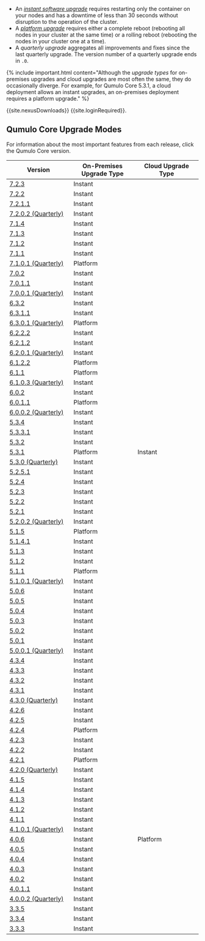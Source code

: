* An [_instant software upgrade_](performing-upgrades.html#instant-software-upgrade) requires restarting only the container on your nodes and has a downtime of less than 30 seconds without disruption to the operation of the cluster.
* A [_platform upgrade_](performing-upgrades.html#platform-upgrade) requires either a complete reboot (rebooting all nodes in your cluster at the same time) or a rolling reboot (rebooting the nodes in your cluster one at a time).
* A <em>quarterly upgrade</em> aggregates all improvements and fixes since the last quarterly upgrade. The version number of a quarterly upgrade ends in `.0`.

{% include important.html content="Although the _upgrade types_ for on-premises upgrades and cloud upgrades are most often the same, they do occasionally diverge. For example, for Qumulo Core 5.3.1, a cloud deployment allows an instant upgrades, an on-premises deployment requires a platform upgrade." %}

{{site.nexusDownloads}} {{site.loginRequired}}.

## Qumulo Core Upgrade Modes
For information about the most important features from each release, click the Qumulo Core version.
<table width="100%">
  <thead>
    <th width="33%">Version</th>
    <th width="33%">On-Premises Upgrade Type</th>
    <th width="33%">Cloud Upgrade Type</th>      
  </thead>
  <tbody>
    <tr>
      <td><a href="feature-log.html#qumulo-core-723">7.2.3</a></td>
      <td colspan="2" class="shared-upgrade-mode">Instant</td>
    </tr>
    <tr>
      <td><a href="feature-log.html#qumulo-core-722">7.2.2</a></td>
      <td colspan="2" class="shared-upgrade-mode">Instant</td>
    </tr>
    <tr>
      <td><a href="feature-log.html#qumulo-core-7211">7.2.1.1</a></td>
      <td colspan="2" class="shared-upgrade-mode">Instant</td>
    </tr>
    <tr>
      <td><a href="feature-log.html#qumulo-core-7202-quarterly">7.2.0.2 (Quarterly)</a></td>
      <td colspan="2" class="shared-upgrade-mode">Instant</td>
    </tr>
    <tr>
      <td><a href="feature-log.html#qumulo-core-714">7.1.4</a></td>
      <td colspan="2" class="shared-upgrade-mode">Instant</td>
    </tr>
    <tr>
      <td><a href="feature-log.html#qumulo-core-713">7.1.3</a></td>
      <td colspan="2" class="shared-upgrade-mode">Instant</td>
    </tr> 
    <tr>
      <td><a href="feature-log.html#qumulo-core-712">7.1.2</a></td>
      <td colspan="2" class="shared-upgrade-mode">Instant</td>
    </tr> 
    <tr>
      <td><a href="feature-log.html#qumulo-core-711">7.1.1</a></td>
      <td colspan="2" class="shared-upgrade-mode">Instant</td>
    </tr> 
    <tr>
      <td><a href="feature-log.html#qumulo-core-7101-quarterly">7.1.0.1 (Quarterly)</a></td>
      <td colspan="2" class="shared-upgrade-mode platform">Platform</td>
    </tr>
    <tr>
      <td><a href="feature-log.html#qumulo-core-702">7.0.2</a></td>
      <td colspan="2" class="shared-upgrade-mode">Instant</td>
    </tr> 
    <tr>
      <td><a href="feature-log.html#qumulo-core-7011">7.0.1.1</a></td>
      <td colspan="2" class="shared-upgrade-mode">Instant</td>
    </tr> 
    <tr>
      <td><a href="feature-log.html#qumulo-core-7001-quarterly">7.0.0.1 (Quarterly)</a></td>
      <td colspan="2" class="shared-upgrade-mode">Instant</td>
    </tr> 
    <tr>
      <td><a href="feature-log.html#qumulo-core-632">6.3.2</a></td>
      <td colspan="2" class="shared-upgrade-mode">Instant</td>
    </tr>    
    <tr>
      <td><a href="feature-log.html#qumulo-core-6311">6.3.1.1</a></td>
      <td colspan="2" class="shared-upgrade-mode">Instant</td>
    </tr>
    <tr>
      <td><a href="feature-log.html#qumulo-core-6301-quarterly">6.3.0.1 (Quarterly)</a></td>
      <td colspan="2" class="shared-upgrade-mode platform">Platform</td>
    </tr>
    <tr>
      <td><a href="feature-log.html#qumulo-core-6222">6.2.2.2</a></td>
      <td colspan="2" class="shared-upgrade-mode">Instant</td>
    </tr>
    <tr>
      <td><a href="feature-log.html#qumulo-core-6212">6.2.1.2</a></td>
      <td colspan="2" class="shared-upgrade-mode">Instant</td>
    </tr>
    <tr>
      <td><a href="feature-log.html#qumulo-core-6201-quarterly">6.2.0.1 (Quarterly)</a></td>
      <td colspan="2" class="shared-upgrade-mode">Instant</td>
    </tr>
    <tr>
      <td><a href="feature-log.html#qumulo-core-6122">6.1.2.2</a></td>
      <td colspan="2" class="shared-upgrade-mode platform">Platform</td>
    </tr>
    <tr>
      <td><a href="feature-log.html#qumulo-core-611">6.1.1</a></td>
      <td colspan="2" class="shared-upgrade-mode platform">Platform</td>
    </tr>
    <tr>
      <td><a href="feature-log.html#qumulo-core-6103-quarterly">6.1.0.3 (Quarterly)</a></td>
      <td colspan="2" class="shared-upgrade-mode">Instant</td>
    </tr>
    <tr>
      <td><a href="feature-log.html#qumulo-core-602">6.0.2</a></td>
      <td colspan="2" class="shared-upgrade-mode">Instant</td>   
    </tr>
    <tr>
      <td><a href="feature-log.html#qumulo-core-6011">6.0.1.1</a></td>
      <td colspan="2" class="shared-upgrade-mode platform">Platform</td>
    </tr>
    <tr>
      <td><a href="feature-log.html#qumulo-core-6002-quarterly">6.0.0.2 (Quarterly)</a></td>
      <td colspan="2" class="shared-upgrade-mode">Instant</td>
    </tr>
    <tr>
      <td><a href="feature-log.html#qumulo-core-534">5.3.4</a></td>
      <td colspan="2" class="shared-upgrade-mode">Instant</td>
    </tr>
    <tr>
      <td><a href="feature-log.html#qumulo-core-5331">5.3.3.1</a></td>
      <td colspan="2" class="shared-upgrade-mode">Instant</td>
    </tr>
    <tr>
      <td><a href="feature-log.html#qumulo-core-532">5.3.2</a></td>
      <td colspan="2" class="shared-upgrade-mode">Instant</td>
    </tr>
    <tr>
      <td><a href="feature-log.html#qumulo-core-531">5.3.1</a></td>
      <td class="platform">Platform</td>
      <td class="instant">Instant</td>    
    </tr>    
    <tr>
      <td><a href="feature-log.html#qumulo-core-530-quarterly">5.3.0 (Quarterly)</a></td>
      <td colspan="2" class="shared-upgrade-mode">Instant</td>
    </tr>
    <tr>
      <td><a href="feature-log.html#qumulo-core-5251">5.2.5.1</a></td>
      <td colspan="2" class="shared-upgrade-mode">Instant</td>
    </tr>
    <tr>
      <td><a href="feature-log.html#qumulo-core-524">5.2.4</a></td>
      <td colspan="2" class="shared-upgrade-mode">Instant</td>
    </tr>
    <tr>
      <td><a href="feature-log.html#qumulo-core-523">5.2.3</a></td>
      <td colspan="2" class="shared-upgrade-mode">Instant</td>
    </tr>
    <tr>
      <td><a href="feature-log.html#qumulo-core-522">5.2.2</a></td>
      <td colspan="2" class="shared-upgrade-mode">Instant</td>
    </tr>
    <tr>
      <td><a href="feature-log.html#qumulo-core-521">5.2.1</a></td>
      <td colspan="2" class="shared-upgrade-mode">Instant</td>
    </tr>
    <tr>
      <td><a href="feature-log.html#qumulo-core-5202-quarterly">5.2.0.2 (Quarterly)</a></td>
      <td colspan="2" class="shared-upgrade-mode">Instant</td>
    </tr>
    <tr>
      <td><a href="feature-log.html#qumulo-core-515">5.1.5</a></td>
      <td colspan="2" class="shared-upgrade-mode platform">Platform</td>
    </tr>
    <tr>
      <td><a href="feature-log.html#qumulo-core-5141">5.1.4.1</a></td>
      <td colspan="2" class="shared-upgrade-mode">Instant</td>
    </tr>
    <tr>
      <td><a href="feature-log.html#qumulo-core-513">5.1.3</a></td>
      <td colspan="2" class="shared-upgrade-mode">Instant</td>
    </tr>
    <tr>
      <td><a href="feature-log.html#qumulo-core-512">5.1.2</a></td>
      <td colspan="2" class="shared-upgrade-mode">Instant</td>
    </tr>
    <tr>
      <td><a href="feature-log.html#qumulo-core-511">5.1.1</a></td>
      <td colspan="2" class="shared-upgrade-mode platform">Platform</td>
    </tr>
    <tr>
      <td><a href="feature-log.html#qumulo-core-5101-quarterly">5.1.0.1 (Quarterly)</a></td>
      <td colspan="2" class="shared-upgrade-mode">Instant</td>
    </tr>
    <tr>
      <td><a href="feature-log.html#qumulo-core-506">5.0.6</a></td>
      <td colspan="2" class="shared-upgrade-mode">Instant</td>
    </tr>
    <tr>
      <td><a href="feature-log.html#qumulo-core-505">5.0.5</a></td>
      <td colspan="2" class="shared-upgrade-mode">Instant</td>
    </tr>
    <tr>
      <td><a href="feature-log.html#qumulo-core-504">5.0.4</a></td>
      <td colspan="2" class="shared-upgrade-mode">Instant</td>
    </tr>
    <tr>
      <td><a href="feature-log.html#qumulo-core-503">5.0.3</a></td>
      <td colspan="2" class="shared-upgrade-mode">Instant</td>
    </tr>
    <tr>
      <td><a href="feature-log.html#qumulo-core-502">5.0.2</a></td>
      <td colspan="2" class="shared-upgrade-mode">Instant</td>
    </tr>
    <tr>
      <td><a href="feature-log.html#qumulo-core-501">5.0.1</a></td>
      <td colspan="2" class="shared-upgrade-mode">Instant</td>
    </tr>
    <tr>
      <td><a href="feature-log.html#qumulo-core-5001-quarterly">5.0.0.1 (Quarterly)</a></td>
      <td colspan="2" class="shared-upgrade-mode">Instant</td>
    </tr>
    <tr>
      <td><a href="feature-log.html#qumulo-core-434">4.3.4</a></td>
      <td colspan="2" class="shared-upgrade-mode">Instant</td>
    </tr>
    <tr>
      <td><a href="feature-log.html#qumulo-core-433">4.3.3</a></td>
      <td colspan="2" class="shared-upgrade-mode">Instant</td>
    </tr>
    <tr>
      <td><a href="feature-log.html#qumulo-core-432">4.3.2</a></td>
      <td colspan="2" class="shared-upgrade-mode">Instant</td>
    </tr>
    <tr>
      <td><a href="feature-log.html#qumulo-core-431">4.3.1</a></td>
      <td colspan="2" class="shared-upgrade-mode">Instant</td>
    </tr>
    <tr>
      <td><a href="feature-log.html#qumulo-core-430-quarterly">4.3.0 (Quarterly)</a></td>
      <td colspan="2" class="shared-upgrade-mode">Instant</td>
    </tr>
    <tr>
      <td><a href="feature-log.html#qumulo-core-426">4.2.6</a></td>
      <td colspan="2" class="shared-upgrade-mode">Instant</td>
    </tr>
    <tr>
      <td><a href="feature-log.html#qumulo-core-425">4.2.5</a></td>
      <td colspan="2" class="shared-upgrade-mode">Instant</td>
    </tr>
    <tr>
      <td><a href="feature-log.html#qumulo-core-424">4.2.4</a></td>
      <td colspan="2" class="shared-upgrade-mode platform">Platform</td>
    </tr>
    <tr>
      <td><a href="feature-log.html#qumulo-core-423">4.2.3</a></td>
      <td colspan="2" class="shared-upgrade-mode">Instant</td>
    </tr>
    <tr>
      <td><a href="feature-log.html#qumulo-core-422">4.2.2</a></td>
      <td colspan="2" class="shared-upgrade-mode">Instant</td>
    </tr>
    <tr>
      <td><a href="feature-log.html#qumulo-core-421">4.2.1</a></td>
      <td colspan="2" class="shared-upgrade-mode platform">Platform</td>
    </tr>
    <tr>
      <td><a href="feature-log.html#qumulo-core-420-quarterly">4.2.0 (Quarterly)</a></td>
      <td colspan="2" class="shared-upgrade-mode">Instant</td>
    </tr>
    <tr>
      <td><a href="feature-log.html#qumulo-core-415">4.1.5</a></td>
      <td colspan="2" class="shared-upgrade-mode">Instant</td>
    </tr>
    <tr>
      <td><a href="feature-log.html#qumulo-core-414">4.1.4</a></td>
      <td colspan="2" class="shared-upgrade-mode">Instant</td>
    </tr>
    <tr>
      <td><a href="feature-log.html#qumulo-core-413">4.1.3</a></td>
      <td colspan="2" class="shared-upgrade-mode">Instant</td>
    </tr>
    <tr>
      <td><a href="feature-log.html#qumulo-core-412">4.1.2</a></td>
      <td colspan="2" class="shared-upgrade-mode">Instant</td>
    </tr>
    <tr>
      <td><a href="feature-log.html#qumulo-core-411">4.1.1</a></td>
      <td colspan="2" class="shared-upgrade-mode">Instant</td>
    </tr>
    <tr>
      <td><a href="feature-log.html#qumulo-core-4101-quarterly">4.1.0.1 (Quarterly)</a></td>
      <td colspan="2" class="shared-upgrade-mode">Instant</td>
    </tr>
    <tr>
      <td><a href="feature-log.html#qumulo-core-406">4.0.6</a></td>
      <td class="instant">Instant</td>
      <td class="platform">Platform</td>    
    </tr>
    <tr>
      <td><a href="feature-log.html#qumulo-core-405">4.0.5</a></td>
      <td colspan="2" class="shared-upgrade-mode">Instant</td>
    </tr>
    <tr>
      <td><a href="feature-log.html#qumulo-core-404">4.0.4</a></td>
      <td colspan="2" class="shared-upgrade-mode">Instant</td>
    </tr>
    <tr>
      <td><a href="feature-log.html#qumulo-core-403">4.0.3</a></td>
      <td colspan="2" class="shared-upgrade-mode">Instant</td>
    </tr>
    <tr>
      <td><a href="feature-log.html#qumulo-core-402">4.0.2</a></td>
      <td colspan="2" class="shared-upgrade-mode">Instant</td>
    </tr>
    <tr>
      <td><a href="feature-log.html#qumulo-core-4011">4.0.1.1</a></td>
      <td colspan="2" class="shared-upgrade-mode">Instant</td>
    </tr>
    <tr>
      <td><a href="feature-log.html#qumulo-core-4002-quarterly">4.0.0.2 (Quarterly)</a></td>
      <td colspan="2" class="shared-upgrade-mode">Instant</td>
    </tr>
    <tr>
      <td><a href="feature-log.html#qumulo-core-335">3.3.5</a></td>
      <td colspan="2" class="shared-upgrade-mode">Instant</td>
    </tr>
    <tr>
      <td><a href="feature-log.html#qumulo-core-334">3.3.4</a></td>
      <td colspan="2" class="shared-upgrade-mode">Instant</td>
    </tr>
    <tr>
      <td><a href="feature-log.html#qumulo-core-333">3.3.3</a></td>
      <td colspan="2" class="shared-upgrade-mode">Instant</td>
    </tr>
  </tbody>
</table>
